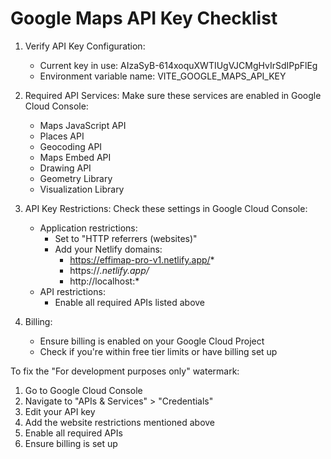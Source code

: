 # Google Maps API Key Checklist

1. Verify API Key Configuration:
   - Current key in use: AIzaSyB-614xoquXWTIUgVJCMgHvIrSdIPpFlEg
   - Environment variable name: VITE_GOOGLE_MAPS_API_KEY

2. Required API Services:
   Make sure these services are enabled in Google Cloud Console:
   - Maps JavaScript API
   - Places API
   - Geocoding API
   - Maps Embed API
   - Drawing API
   - Geometry Library
   - Visualization Library

3. API Key Restrictions:
   Check these settings in Google Cloud Console:
   - Application restrictions:
     * Set to "HTTP referrers (websites)"
     * Add your Netlify domains:
       - https://effimap-pro-v1.netlify.app/*
       - https://*.netlify.app/*
       - http://localhost:*
   - API restrictions:
     * Enable all required APIs listed above

4. Billing:
   - Ensure billing is enabled on your Google Cloud Project
   - Check if you're within free tier limits or have billing set up

To fix the "For development purposes only" watermark:
1. Go to Google Cloud Console
2. Navigate to "APIs & Services" > "Credentials"
3. Edit your API key
4. Add the website restrictions mentioned above
5. Enable all required APIs
6. Ensure billing is set up
